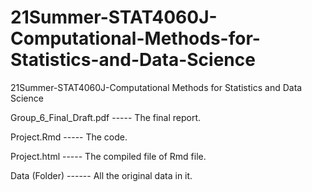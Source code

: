 # 21Summer-STAT4060J-Computational-Methods-for-Statistics-and-Data-Science
21Summer-STAT4060J-Computational Methods for Statistics and Data Science


Group_6_Final_Draft.pdf ----- The final report.



Project.Rmd ----- The code.



Project.html ----- The compiled file of Rmd file.



Data (Folder) ------ All the original data in it.



